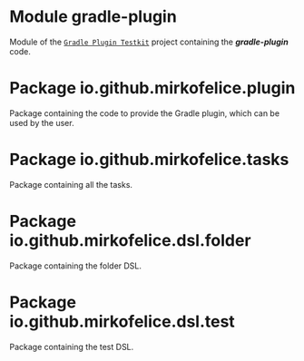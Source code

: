 # Module gradle-plugin

Module of the [`Gradle Plugin Testkit`](https://github.com/mirko-felice/gradle-plugin-testkit) project containing the **_gradle-plugin_** code.

# Package io.github.mirkofelice.plugin

Package containing the code to provide the Gradle plugin, which can be used by the user.

# Package io.github.mirkofelice.tasks

Package containing all the tasks.

# Package io.github.mirkofelice.dsl.folder

Package containing the folder DSL.

# Package io.github.mirkofelice.dsl.test

Package containing the test DSL.
